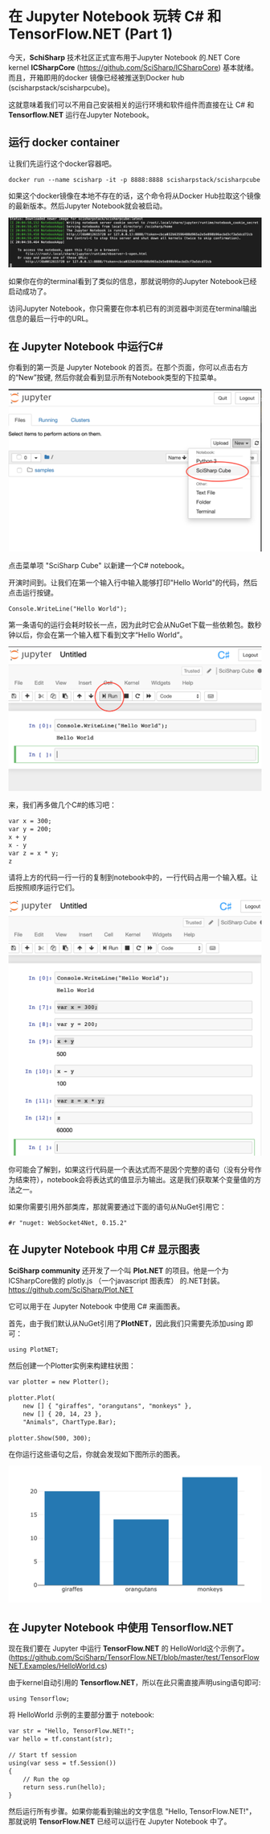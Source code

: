# 在 Jupyter Notebook 玩转 C# 和 TensorFlow.NET (Part 1)

今天，**SchiSharp** 技术社区正式宣布用于Jupyter Notebook 的.NET Core kernel **ICSharpCore** (https://github.com/SciSharp/ICSharpCore) 基本就绪。 而且，开箱即用的docker 镜像已经被推送到Docker hub (scisharpstack/scisharpcube)。

这就意味着我们可以不用自己安装相关的运行环境和软件组件而直接在让 C# 和 **Tensorflow.NET** 运行在Jupyter Notebook。

## 运行 docker container

让我们先运行这个docker容器吧。

    docker run --name scisharp -it -p 8888:8888 scisharpstack/scisharpcube

如果这个docker镜像在本地不存在的话，这个命令将从Docker Hub拉取这个镜像的最新版本。然后Jupyter Notebook就会被启动。

![](images/JupyterNotebookStarted.png)

如果你在你的terminal看到了类似的信息，那就说明你的Jupyter Notebook已经启动成功了。

访问Jupyter Notebook，你只需要在你本机已有的浏览器中浏览在terminal输出信息的最后一行中的URL。


## 在 Jupyter Notebook 中运行C#

你看到的第一页是 Jupyter Notebook 的首页。在那个页面，你可以点击右方的“New”按键, 然后你就会看到显示所有Notebook类型的下拉菜单。

![](images/JupyterNewNotebook.png)

点击菜单项 "SciSharp Cube" 以新建一个C# notebook。


开演时间到。让我们在第一个输入行中输入能够打印"Hello World"的代码，然后点击运行按键。

    Console.WriteLine("Hello World");

第一条语句的运行会耗时较长一点，因为此时它会从NuGet下载一些依赖包。数秒钟以后，你会在第一个输入框下看到文字“Hello World”。

![](images/NotebookHelloWorld.png)


来，我们再多做几个C#的练习吧：

    var x = 300;
    var y = 200;
    x + y
    x - y
    var z = x * y;
    z


请将上方的代码一行一行的复制到notebook中的，一行代码占用一个输入框。让后按照顺序运行它们。

![](images/NotebookMoreCSharp.png)

你可能会了解到，如果这行代码是一个表达式而不是因个完整的语句（没有分号作为结束符），notebook会将表达式的值显示为输出。这是我们获取某个变量值的方法之一。

如果你需要引用外部类库，那就需要通过下面的语句从NuGet引用它：


    #r "nuget: WebSocket4Net, 0.15.2"



## 在 Jupyter Notebook 中用 C# 显示图表

**SciSharp community** 还开发了一个叫 **Plot.NET** 的项目。他是一个为ICSharpCore做的 plotly.js （一个javascript 图表库） 的.NET封装。 https://github.com/SciSharp/Plot.NET

它可以用于在 Jupyter Notebook 中使用 C# 来画图表。

首先，由于我们默认从NuGet引用了**PlotNET**，因此我们只需要先添加using 即可：

    using PlotNET;


然后创建一个Plotter实例来构建柱状图：

    var plotter = new Plotter();
    
    plotter.Plot(
        new [] { "giraffes", "orangutans", "monkeys" },
        new [] { 20, 14, 23 },
        "Animals", ChartType.Bar);
        
    plotter.Show(500, 300);


在你运行这些语句之后，你就会发现如下图所示的图表。

![](images/PlotNet.png)


## 在 Jupyter Notebook 中使用 Tensorflow.NET

现在我们要在 Jupyter 中运行 **TensorFlow.NET** 的 HelloWorld这个示例了。(https://github.com/SciSharp/TensorFlow.NET/blob/master/test/TensorFlowNET.Examples/HelloWorld.cs)

由于kernel自动引用的 **Tensorflow.NET**，所以在此只需直接声明using语句即可:

    using Tensorflow;


将 HelloWorld 示例的主要部分置于 notebook:

    var str = "Hello, TensorFlow.NET!";
    var hello = tf.constant(str);

    // Start tf session
    using(var sess = tf.Session())
    {
        // Run the op
        return sess.run(hello);
    }


然后运行所有步骤。如果你能看到输出的文字信息 "Hello, TensorFlow.NET!"，那就说明 **TensorFlow.NET** 已经可以运行在 Jupyter Notebook 中了。













